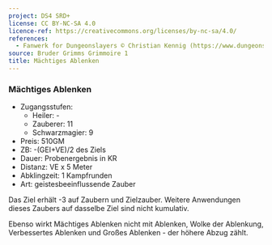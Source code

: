 ```yaml
---
project: DS4 SRD+
license: CC BY-NC-SA 4.0
licence-ref: https://creativecommons.org/licenses/by-nc-sa/4.0/
references: 
  - Fanwerk for Dungeonslayers © Christian Kennig (https://www.dungeonslayers.net/)
source: Bruder Grimms Grimmoire 1
title: Mächtiges Ablenken
---
```


### Mächtiges Ablenken

- Zugangsstufen:
  - Heiler: -
  - Zauberer: 11
  - Schwarzmagier: 9
- Preis: 510GM
- ZB: -(GEI+VE)/2 des Ziels
- Dauer: Probenergebnis in KR
- Distanz: VE x 5 Meter
- Abklingzeit: 1 Kampfrunden
- Art: geistesbeeinflussende Zauber

Das Ziel erhält -3 auf Zaubern und Zielzauber. Weitere Anwendungen dieses Zaubers auf dasselbe Ziel sind nicht kumulativ.

Ebenso wirkt Mächtiges Ablenken nicht mit Ablenken, Wolke der Ablenkung, Verbessertes Ablenken und Großes Ablenken - der höhere Abzug zählt.

